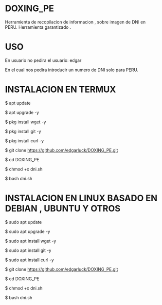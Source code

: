 # DOXING_PE

Herramienta de recopilacion de informacion , sobre imagen de DNI en PERU. Herramienta garantizado .

# USO 

En usuario no pedira el usuario: edgar

En el cual nos pedira introducir un numero de DNI solo para PERU.

# INSTALACION EN TERMUX 

$ apt update

$ apt upgrade -y

$ pkg install wget -y

$ pkg install git -y

$ pkg install curl -y

$ git clone https://github.com/edgarluck/DOXING_PE.git

$ cd DOXING_PE

$ chmod +x dni.sh

$ bash dni.sh

# INSTALACION EN LINUX BASADO EN DEBIAN , UBUNTU Y OTROS

$ sudo apt update

$ sudo apt upgrade -y

$ sudo apt install wget -y

$ sudo apt install git -y

$ sudo apt install curl -y

$ git clone https://github.com/edgarluck/DOXING_PE.git

$ cd DOXING_PE

$ chmod +x dni.sh

$ bash dni.sh

